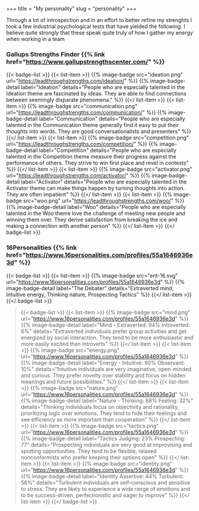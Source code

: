 +++
title = "My personality"
slug = "personality"
+++

Through a lot of introspection and in an effort to better refine my strenghts I took a few industrial psychological tests that have yielded the following. I believe quite strongly that these speak quite truly of how I gather my energy when working in a team

### Gallups Strengths Finder {{% link href="https://www.gallupstrengthscenter.com/" %}}
{{< badge-list >}}
  {{< list-item >}}
    {{% image-badge src="ideation.png" url="https://leadthroughstrengths.com/ideation/" %}} 
    {{% image-badge-detail label="Ideation" details="People who are especially talented in the Ideation theme are fascinated by ideas. They are able to find connections between seemingly disparate phenomena." %}} 
  {{</ list-item >}}
  {{< list-item >}}
    {{% image-badge src="communication.png" url="https://leadthroughstrengths.com/communication/" %}}
    {{% image-badge-detail label="Communication" details="People who are especially talented in the Communication theme generally find it easy to put their thoughts into words. They are good conversationalists and presenters"  %}}
  {{</ list-item >}}
  {{< list-item >}}
    {{% image-badge src="competition.png" url="https://leadthroughstrengths.com/competition/" %}}
    {{% image-badge-detail label="Competition" details="People who are especially talented in the Competition theme measure their progress against the performance of others. They strive to win first place and revel in contests"  %}}
  {{</ list-item >}}
  {{< list-item >}}
    {{% image-badge src="activator.png" url="https://leadthroughstrengths.com/activator/" %}}
    {{% image-badge-detail label="Activator" details="People who are especially talented in the Activator theme can make things happen by turning thoughts into action. They are often impatient"  %}}
  {{</ list-item >}}
  {{< list-item >}}
    {{% image-badge src="woo.png" url="https://leadthroughstrengths.com/woo/" %}}
    {{% image-badge-detail label="Woo" details="People who are especially talented in the Woo theme love the challenge of meeting new people and winning them over. They derive satisfaction from breaking the ice and making a connection with another person"  %}}
  {{</ list-item >}}
{{</ badge-list >}}

### 16Personalities {{% link href="https://www.16personalities.com/profiles/55a1646936e3d" %}}
{{< badge-list >}}
    {{< list-item >}}
      {{% image-badge src="ent-16.svg" url="https://www.16personalities.com/profiles/55a1646936e3d" %}} 
      {{% image-badge-detail label="The Debater" details="Extraverted mind, Intuitive energy, Thinking nature, Prospecting Tactics" %}} 
    {{</ list-item >}}
{{</ badge-list >}}

> {{< badge-list >}}
    {{< list-item >}}
      {{% image-badge src="mind.png" url="https://www.16personalities.com/profiles/55a1646936e3d" %}} 
      {{% image-badge-detail label="Mind - Extraverted: 94% Introverted: 6%" details="Extraverted individuals prefer group activities and get energized by social interaction. They tend to be more enthusiastic and more easily excited than introverts" %}} 
    {{</ list-item >}}
    {{< list-item >}}
      {{% image-badge src="energy.png" url="https://www.16personalities.com/profiles/55a1646936e3d" %}} 
      {{% image-badge-detail label="Energy - Intuitive: 90% Observant: 10%" details="Intuitive individuals are very imaginative, open-minded and curious. They prefer novelty over stability and focus on hidden meanings and future possibilities." %}} 
    {{</ list-item >}}
    {{< list-item >}}
      {{% image-badge src="nature.png" url="https://www.16personalities.com/profiles/55a1646936e3d" %}} 
      {{% image-badge-detail label="Nature - Thinking: 68% Feeling: 32%" details="Thinking individuals focus on objectivity and rationality, prioritizing logic over emotions. They tend to hide their feelings and see efficiency as more important than cooperation" %}} 
    {{</ list-item >}}
    {{< list-item >}}
      {{% image-badge src="tactics.png" url="https://www.16personalities.com/profiles/55a1646936e3d" %}} 
      {{% image-badge-detail label="Tactics Judging: 23% Prospecting: 77" details="Prospecting individuals are very good at improvising and spotting opportunities. They tend to be flexible, relaxed nonconformists who prefer keeping their options open" %}} 
    {{</ list-item >}}
    {{< list-item >}}
      {{% image-badge src="identity.png" url="https://www.16personalities.com/profiles/55a1646936e3d" %}} 
      {{% image-badge-detail label="Identity Assertive: 44% Turbulent: 56%" details="Turbulent individuals are self-conscious and sensitive to stress. They are likely to experience a wide range of emotions and to be success-driven, perfectionistic and eager to improve" %}} 
    {{</ list-item >}}
  {{</ badge-list >}}